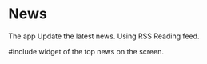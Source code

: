 News
==============
The app Update the latest news.
Using RSS Reading feed.

#include widget of the top news on the screen.
